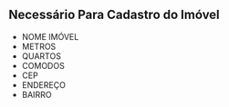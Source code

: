 ## Necessário Para Cadastro do Imóvel

* NOME IMÓVEL
* METROS
* QUARTOS
* COMODOS
* CEP 
* ENDEREÇO 
* BAIRRO